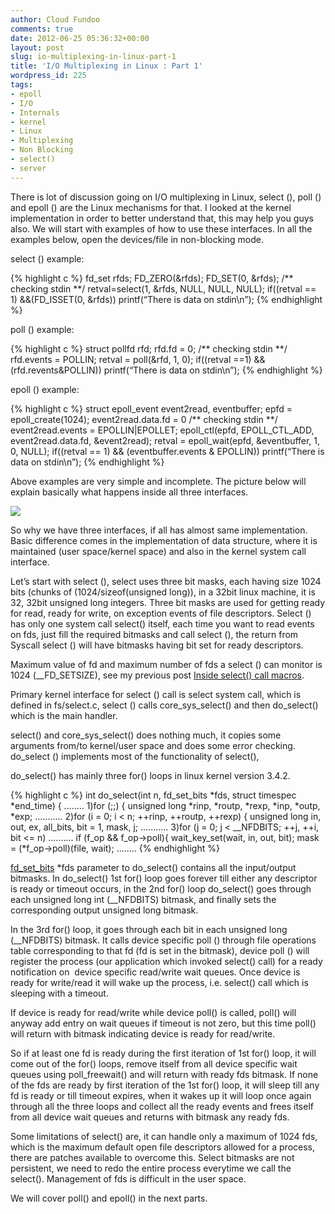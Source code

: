 ```yaml
---
author: Cloud Fundoo
comments: true
date: 2012-06-25 05:36:32+00:00
layout: post
slug: io-multiplexing-in-linux-part-1
title: 'I/O Multiplexing in Linux : Part 1'
wordpress_id: 225
tags:
- epoll
- I/O
- Internals
- kernel
- Linux
- Multiplexing
- Non Blocking
- select()
- server
---
```


There is lot of discussion going on I/O multiplexing in Linux, select (), poll () and epoll () are the Linux mechanisms for that. I looked at the kernel implementation in order to better understand that, this may help you guys also.
We will start with examples of how to use these interfaces. In all the examples below, open the devices/file in non-blocking mode.

select () example:

{% highlight c %}
fd_set rfds;
FD_ZERO(&rfds);
FD_SET(0, &rfds);	/** checking stdin **/
retval=select(1, &rfds, NULL, NULL, NULL);
if((retval == 1) &&(FD_ISSET(0, &rfds))
	printf(“There is data on stdin\n”);
{% endhighlight %}

poll () example:

{% highlight c %}
struct pollfd rfd;
rfd.fd = 0;		/** checking stdin **/
rfd.events = POLLIN;
retval = poll(&rfd, 1, 0);
if((retval ==1) && (rfd.revents&POLLIN))
	printf(“There is data on stdin\n”);
{% endhighlight %}

epoll () example:

{% highlight c %}
struct epoll_event event2read, eventbuffer;
epfd = epoll_create(1024);
event2read.data.fd = 0		/** checking stdin **/
event2read.events = EPOLLIN|EPOLLET;
epoll_ctl(epfd, EPOLL_CTL_ADD, event2read.data.fd, &event2read);
retval = epoll_wait(epfd, &eventbuffer, 1, 0, NULL);
if((retval == 1) && (eventbuffer.events & EPOLLIN))
	printf(“There is data on stdin\n”);
{% endhighlight %}

Above examples are very simple and incomplete. The picture below will explain basically what happens inside all three interfaces.

[![](http://cloudfundoo.files.wordpress.com/2012/06/io-linux.jpg)](http://cloudfundoo.files.wordpress.com/2012/06/io-linux.jpg)

So why we have three interfaces, if all has almost same implementation. Basic difference comes in the implementation of data structure, where it is maintained (user space/kernel space) and also in the kernel system call interface.

Let’s start with select (), select uses three bit masks, each having size 1024 bits (chunks of (1024/sizeof(unsigned long)), in a 32bit linux machine, it is 32, 32bit unsigned long integers. Three bit masks are used for getting ready for read, ready for write, on exception events of file descriptors. Select () has only one system call select() itself, each time you want to read events on fds, just fill the required bitmasks and call select (), the return from Syscall select () will have bitmasks having bit set for ready descriptors.

Maximum value of fd and maximum number of fds a select () can monitor is 1024 (__FD_SETSIZE), see my previous post [Inside select() call macros](http://cloudfundoo.wordpress.com/2012/06/12/inside-select-call-macros/).

Primary kernel interface for select () call is select system call, which is defined in fs/select.c, select () calls core_sys_select() and then do_select() which is the main handler.

select() and core_sys_select() does nothing much, it copies some arguments from/to kernel/user space and does some error checking. do_select () implements most of the functionality of select(),

do_select() has mainly three for() loops in linux kernel version 3.4.2.

{% highlight c %}
int do_select(int n, fd_set_bits *fds, struct timespec *end_time)
{
      ........
    1)for (;;) {
      unsigned long *rinp, *routp, *rexp, *inp, *outp, *exp;
      ...........
           2)for (i = 0; i < n; ++rinp, ++routp, ++rexp) {
             unsigned long in, out, ex, all_bits, bit = 1, mask, j;
             ...........
                 3)for (j = 0; j < __NFDBITS; ++j, ++i, bit <= n)
                   ..........
                   if (f_op && f_op->poll){
                         wait_key_set(wait, in, out, bit);
                         mask = (*f_op->poll)(file, wait);
                         ........
{% endhighlight %}

[fd_set_bits](http://lxr.free-electrons.com/ident?i=fd_set_bits) *fds parameter to do_select() contains all the input/output bitmasks. In do_select() 1st for() loop goes forever till either any descriptor is ready or timeout occurs, in the 2nd for() loop do_select() goes through each unsigned long int (__NFDBITS) bitmask, and finally sets the corresponding output unsigned long bitmask.

In the 3rd for() loop, it goes through each bit in each unsigned long (__NFDBITS) bitmask. It calls device specific poll () through file operations table corresponding to that fd (fd is set in the bitmask), device poll () will register the process (our application which invoked select() call) for a ready notification on  device specific read/write wait queues. Once device is ready for write/read it will wake up the process, i.e. select() call which is sleeping with a timeout.

If device is ready for read/write while device poll() is called, poll() will anyway add entry on wait queues if timeout is not zero, but this time poll() will return with bitmask indicating device is ready for read/write.

So if at least one fd is ready during the first iteration of 1st for() loop, it will come out of the for() loops, remove itself from all device specific wait queues using poll_freewait() and will return with ready fds bitmask. If none of the fds are ready by first iteration of the 1st for() loop, it will sleep till any fd is ready or till timeout expires, when it wakes up it will loop once again through all the three loops and collect all the ready events and frees itself from all device wait queues and returns with bitmask any ready fds.

Some limitations of select() are, it can handle only a maximum of 1024 fds, which is the maximum default open file descriptors allowed for a process, there are patches available to overcome this. Select bitmasks are not persistent, we need to redo the entire process everytime we call the select(). Management of fds is difficult in the user space.

We will cover poll() and epoll() in the next parts.
